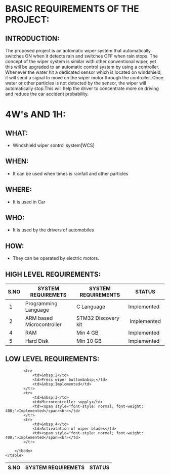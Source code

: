 <h1>BASIC REQUIREMENTS OF THE PROJECT:</h1>

<h2>INTRODUCTION:</h2>

The proposed project is an automatic wiper system that automatically switches ON when it detects rain and switches OFF when rain stops.
The concept of the wiper system is similar with other conventional wiper, yet this will be upgraded to an automatic control system by using a controller.
Whenever the water hit a dedicated sensor which is located on windshield, it will send a signal to move on the wiper motor through the controller. Once water or other particles is not detected by the sensor, the wiper will automatically stop.This will help the driver to concentrate more on driving and reduce the car accident probability.


<h1>4W's AND 1H:</h1>

<h2>WHAT:</h2>

* Windshield wiper sontrol system[WCS]

<h2>WHEN:</h2>

* It can be used when times is rainfall and other particles

<h2>WHERE:</h2>

* It is used in Car

<h2>WHO:</h2>

* It is used by the drivers of automobiles

<h2>HOW:</h2>

* They can be operated by electric motors.



<h2>HIGH LEVEL REQUIREMENTS:</h2>



</head>
<body>
	<table>
		<thead>
			<tr>
				<th>S.NO</th>
				<th>SYSTEM REQUIREMETS</th>
				<th>SYSTEM REQUIREMENTS</th>
				<th>STATUS</th>
			</tr>
		</thead>
		<tbody>
			<tr>
				<td>&nbsp;1</td>
				<td>Programming Language &nbsp;</td>
				<td>C Language&nbsp;</td>
				<td>Implemented&nbsp;</td>
			</tr>
			<tr>
				<td>&nbsp;2</td>
				<td>ARM based Microcontroller&nbsp;</td>
				<td>STM32 Discovery kit&nbsp;</td>
				<td>&nbsp;Implemented&nbsp;</td>
			</tr>
			<tr>
				<td>&nbsp;4</td>
				<td>RAM&nbsp;</td>
				<td>Min 4 GB&nbsp;</td>
				<td><span style="font-style: normal; font-weight: 400;">Implemented&nbsp;</span>&nbsp;</td>
			</tr>
			<tr>
				<td>&nbsp;5</td>
				<td>Hard Disk&nbsp;</td>
				<td>Min 10 GB&nbsp;</td>
				<td><span style="font-style: normal; font-weight: 400;">Implemented&nbsp;</span>&nbsp;</td>
			</tr>
		</tbody>
	</table>
</body>
</html>


<h2>LOW LEVEL REQUIREMENTS:</h2>


</head>
<body>
	<table>
		<thead>
			<tr>
				<th>S.NO</th>
				<th>SYSTEM REQUIREMETS</th>
				<th>STATUS</th>
			</tr>
		</thead>
		<tbody>
			
			<tr>
				<td>&nbsp;2</td>
				<td>Press wiper button&nbsp;</td>
				<td>&nbsp;Implemented</td>
			</tr>
			<tr>
				<td>&nbsp;3</td>
				<td>Microcontroller supply</td>
				<td><span style="font-style: normal; font-weight: 400;">Implemented</span><br></td>
			</tr>
			<tr>
				<td>&nbsp;4</td>
				<td>Activatation of wiper blades</td>
				<td><span style="font-style: normal; font-weight: 400;">Implemented</span><br></td>
			</tr>
			
		</tbody>
	</table>
</body>
</html>
